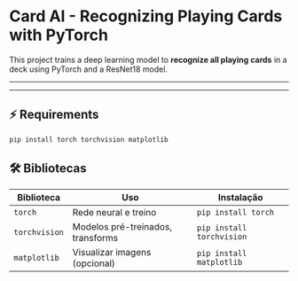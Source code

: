 # Card AI - Recognizing Playing Cards with PyTorch

This project trains a deep learning model to **recognize all playing cards** in a deck using PyTorch and a ResNet18 model.

---

---

## ⚡ Requirements

```bash
pip install torch torchvision matplotlib
```
## 🛠️ Bibliotecas

| Biblioteca | Uso | Instalação |
|------------|-----|------------|
| `torch` | Rede neural e treino | `pip install torch` |
| `torchvision` | Modelos pré-treinados, transforms | `pip install torchvision` |
| `matplotlib` | Visualizar imagens (opcional) | `pip install matplotlib` |
